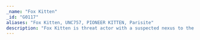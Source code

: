 ```yaml
---
_name: "Fox Kitten"
_id: "G0117"
aliases: "Fox Kitten, UNC757, PIONEER KITTEN, Parisite"
description: "Fox Kitten is threat actor with a suspected nexus to the Iranian government that has been active since at least 2017 against entities in the Middle East, North Africa, Europe, Australia, and North America. Fox Kitten has targeted multiple industrial verticals including oil and gas, technology, government, defense, healthcare, manufacturing, and engineering."
---
```

